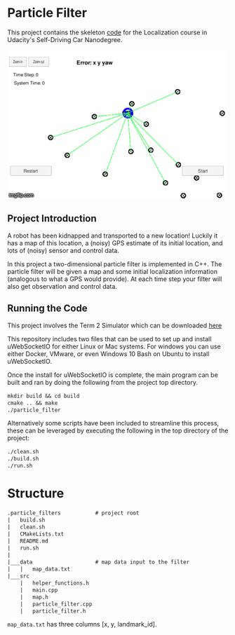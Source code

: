 # Particle Filter 

This project contains the skeleton [code](https://github.com/udacity/CarND-Kidnapped-Vehicle-Project) 
for the Localization course in Udacity's Self-Driving Car Nanodegree.

<a href="https://www.youtube.com/watch?v=qKuo6CHQeHk" target="_blank">
<img src="demo.gif" alt="circuit" width="500" height="341"/></a>

## Project Introduction
A robot has been kidnapped and transported to a new location! Luckily it has a 
map of this location, a (noisy) GPS estimate of its initial location, and lots 
of (noisy) sensor and control data.

In this project a two-dimensional particle filter is implemented in C++. The 
particle filter will be given a map and some initial localization information 
(analogous to what a GPS would provide). At each time step your filter will also
 get observation and control data.

## Running the Code
This project involves the Term 2 Simulator which can be downloaded 
[here](https://github.com/udacity/self-driving-car-sim/releases)

This repository includes two files that can be used to set up and install 
uWebSocketIO for either Linux or Mac systems. For windows you can use either 
Docker, VMware, or even Windows 10 Bash on Ubuntu to install uWebSocketIO.

Once the install for uWebSocketIO is complete, the main program can be built 
and ran by doing the following from the project top directory.

```
mkdir build && cd build
cmake .. && make
./particle_filter
```

Alternatively some scripts have been included to streamline this process, 
these can be leveraged by executing the following in the top directory of the project:

```
./clean.sh
./build.sh
./run.sh
```

# Structure

```
.particle_filters           # project root
|   build.sh
|   clean.sh
|   CMakeLists.txt
|   README.md
|   run.sh
|
|___data                    # map data input to the filter
|   |   map_data.txt
|___src
    |   helper_functions.h
    |   main.cpp
    |   map.h
    |   particle_filter.cpp
    |   particle_filter.h
```

`map_data.txt` has three columns [x, y, landmark_id].
